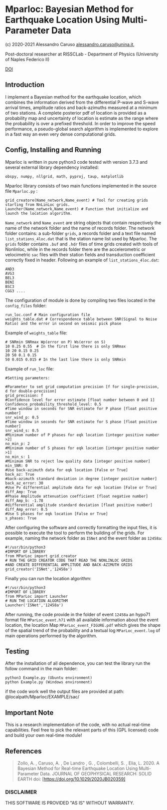 # Mparloc: Bayesian Method for Earthquake Location Using Multi-Parameter Data
(c) 2020-2021 Alessandro Caruso <alessandro.caruso@unina.it>,


Post-doctoral researcher at RISSCLab - Department of Physics (University of Naples Federico II)

[DOI](https://doi.org/10.1029/2020JB020359)

## Introduction
I implement a Bayesian method for the earthquake location, which combines 
the information derived from the differential P-wave and S-wave arrival times, 
amplitude ratios and back-azimuths measured at a minimum of two stations. 
A complete posterior pdf of location is provided as a probability map
and uncertainty of location is estimate as the range where 
the probability is over a prefixed threshold. 
In order to improve the speed performance, a pseudo-global search algorithm is implemented
to explore in a fast way an even very dense computational grids.


## Config, Installing and Running

Mparloc is written in pure python3 code tested with version 3.7.3 and several external library dependency installed:

    obspy, numpy, nllgrid, math, pyproj, taup, matplotlib
	
Mparloc library consists of two main functions implemented in the source file `Mparloc.py` :
 
    grid_creatore(Name_network,Name_event) # Tool for creating grids starting from NnLinLoc grids.
    Launcher(Name_network,Name_event) # Function that initialize and launch the location algorithm.

`Name_network` and `Name_event` are string objects that contain respectively the name of the network folder 
and the name of records folder. The network folder contains: a sub-folder `grids`, a records folder and 
a text file named `list_stations_4loc.dat` that is the station name list used by Mparloc.
The `grids` folder contains `.buf` and `.hdr` files of time grids created with tools of Nonlinloc,
while in the records folder there are the accelerometric or velocimetric `sac` files with their station 
fields and transduction coefficient correctly fixed in header.
Following an example of `list_stations_4loc.dat`:

    AND3
    AVG3
    BEL3
    BENI
    BSC3
    CGG3 ....

The configuration of module is done by compiling two files located in the `config_files` folder:

    run_loc.conf # Main configuration file
    weights_table.dat # Correspondence table between SNR(Signal to Noise Ratio) and the error in second on seismic pick phase
	
Example of `weights_table` file:

    # SNRmin SNRmax Wp(error on P) Ws(error on S)
    10 0.25 0.55  # In the first line there is only SNRmax
    10 20 0.15 0.25
    20 50 0.1 0.15
    50 0.015 0.015 # In the last line there is only SNRmin

Example of `run_loc` file:

    #Setting parameters:
	
    #Parameter to set grid computation precision [f for single-precision, d for double-precision]
    grid_precision: f
    #Confidence level for error estimate [float number between 0 and 1]
    Confidence_probability_threshold_level: 0.5
    #Time window in seconds for SNR estimate for P phase [float positive number]
    snr_wind_p: 0.5
    #Time window in seconds for SNR estimate for S phase [float positive number]
    snr_wind_s: 0.5
    #Minimum number of P phases for eqk location [integer positive number >2]
    no_min_p: 2
    #Minimum number of S phases for eqk location [integer positive number >1]
    no_min_s: 1
    #Minimum SNR to reject low quality data [integer positive number]
    min_SNR: 0
    #Use back-azimuth data for eqk location [False or True]
    back_az: True
    #back-azimuth standard deviation in degree [integer positive number]
    back_az_error: 30
    #Use Pv differential amplitude data for eqk location [False or True]
    diff_Amp: True
    #Phase Amplitude attenuation coefficient [float negative number]
    diff_Amp_b: -1.78
    #differential amplitude standard deviation [float positive number]
    diff_Amp_error: 0.5
    #Use S phases for eqk location [False or True]
    s_phases: True

After configuring the software and correctly formatting the input files, it is possible to execute
the tool to perform the building of the grids. For example, naming the network folder as `ISNet`
and the event folder as `12458a`:

    #!/usr/bin/python3
    #IMPORT OF LIBRERY
    from MParLoc import grid_creator
	# RUN THE GRID CREATOR CODE THAT READ THE NONLINLOC GRIDS 
	#AND CREATE DIFFERENTIAL AMPLITUDE AND BACK-AZIMUTH GRIDS
    grid_creator('ISNet','12458a')

Finally you can run the location algorithm:

    #!/usr/bin/python3
    #IMPORT OF LIBRERY
    from MParLoc import Launcher
	# RUN THE LOCATION ALGORITHM
    Launcher('ISNet','12458a')

After running, the code provide in the folder of event `12458a` an hypo71 format file `MParLoc_event.h71` with all
available information about the event location, the location Map `MParLoc_event_FIGURE.pdf` which gives the shape
of the spatial trend of the probability and a textual log `MParLoc_event.log` of main operations performed by the algorithm.



## Testing


After the installation of all dependence, you can test the library run the follow command in the main folder:

    python3 Example.py (Ubuntu environment)
	python Example.py (Windows environment)
	
if the code work well the output files are provided 
at path: @localpath/Mparloc/EXAMPLE/sac/

## Important Note

This is a research implementation of the code, with no actual
real-time capabilities.
Feel free to pick the relevant parts of this (GPL licensed) code
and build your own real-time module!


## References

> Zollo, A. , Caruso, A. , De Landro , G. , Colombelli, S. , Elia, L. 2020.
> A Bayesian Method for Real-time Earthquake Location Using Multi-Parameter Data.
> JOURNAL OF GEOPHYSICAL RESEARCH: SOLID EARTH doi: [https://doi.org/10.1029/2020JB020359]



### DISCLAIMER
THIS SOFTWARE IS PROVIDED "AS IS" WITHOUT WARRANTY.
